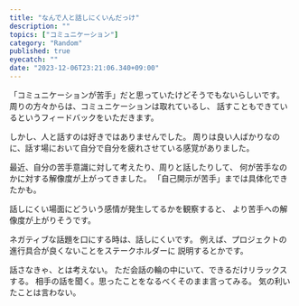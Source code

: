 ```yaml
---
title: "なんで人と話しにくいんだっけ"
description: ""
topics: ["コミュニケーション"]
category: "Random"
published: true
eyecatch: ""
date: "2023-12-06T23:21:06.340+09:00"
---
```


「コミュニケーションが苦手」だと思っていたけどそうでもないらしいです。
周りの方々からは、コミュニケーションは取れているし、
話すこともできているというフィードバックをいただきます。

しかし、人と話すのは好きではありませんでした。
周りは良い人ばかりなのに、話す場において自分で自分を疲れさせている感覚がありました。

最近、自分の苦手意識に対して考えたり、周りと話したりして、
何が苦手なのかに対する解像度が上がってきました。
「自己開示が苦手」までは具体化できたかも。

話しにくい場面にどういう感情が発生してるかを観察すると、
より苦手への解像度が上がりそうです。

ネガティブな話題を口にする時は、話しにくいです。
例えば、プロジェクトの進行具合が良くないことをステークホルダーに
説明するとかです。


話さなきゃ、とは考えない。
ただ会話の輪の中にいて、できるだけリラックスする。
相手の話を聞く。思ったことをなるべくそのまま言ってみる。
気の利いたことは言わない。
